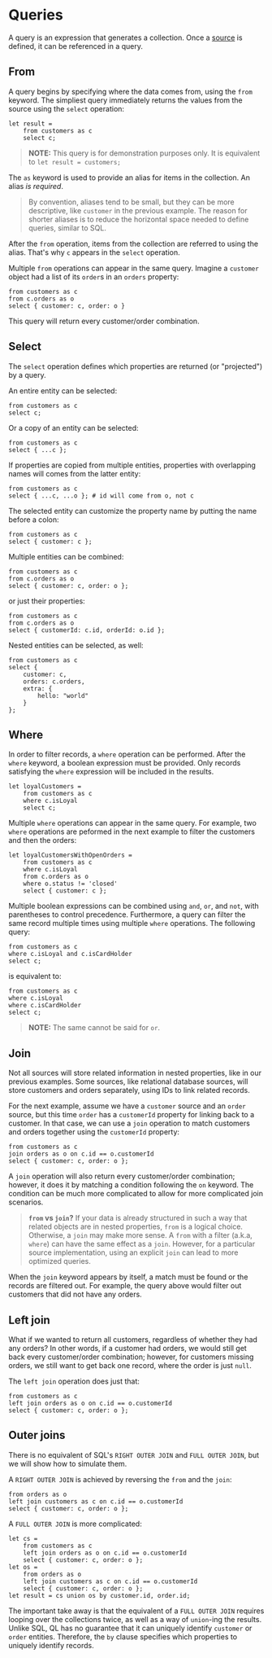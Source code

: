 # Queries
A query is an expression that generates a collection. Once a [source](./in-memory-sources.md) is defined, it can be referenced in a query.

## From
A query begins by specifying where the data comes from, using the `from` keyword. The simpliest query immediately returns the values from the source using the `select` operation:
```
let result =
    from customers as c
    select c;
```

> **NOTE:** This query is for demonstration purposes only. It is equivalent to `let result = customers;`

The `as` keyword is used to provide an alias for items in the collection. An alias *is required*.

> By convention, aliases tend to be small, but they can be more descriptive, like `customer` in the previous example. The reason for shorter aliases is to reduce the horizontal space needed to define queries, similar to SQL.

After the `from` operation, items from the collection are referred to using the alias. That's why `c` appears in the `select` operation.

Multiple `from` operations can appear in the same query. Imagine a `customer` object had a list of its `order`s in an `orders` property:
```
from customers as c
from c.orders as o
select { customer: c, order: o }
```

This query will return every customer/order combination.

## Select
The `select` operation defines which properties are returned (or "projected") by a query.

An entire entity can be selected:
```
from customers as c
select c;
```

Or a copy of an entity can be selected:
```
from customers as c
select { ...c };
```

If properties are copied from multiple entities, properties with overlapping names will comes from the latter entity:
```
from customers as c
select { ...c, ...o }; # id will come from o, not c
```

The selected entity can customize the property name by putting the name before a colon:
```
from customers as c
select { customer: c };
```

Multiple entities can be combined:
```
from customers as c
from c.orders as o
select { customer: c, order: o };
```

or just their properties:
```
from customers as c
from c.orders as o
select { customerId: c.id, orderId: o.id };
```

Nested entities can be selected, as well:
```
from customers as c
select {
    customer: c,
    orders: c.orders,
    extra: {
        hello: "world"
    }
};
```

## Where
In order to filter records, a `where` operation can be performed. After the `where` keyword, a boolean expression must be provided. Only records satisfying the `where` expression will be included in the results.
```
let loyalCustomers =
    from customers as c
    where c.isLoyal
    select c;
```

Multiple `where` operations can appear in the same query. For example, two `where` operations are peformed in the next example to filter the customers and then the orders:
```
let loyalCustomersWithOpenOrders =
    from customers as c
    where c.isLoyal
    from c.orders as o
    where o.status != 'closed'
    select { customer: c };
```

Multiple boolean expressions can be combined using `and`, `or`, and `not`, with parentheses to control precedence. Furthermore, a query can filter the same record multiple times using multiple `where` operations. The following query:
```
from customers as c
where c.isLoyal and c.isCardHolder
select c;
```
is equivalent to:
```
from customers as c
where c.isLoyal
where c.isCardHolder
select c;
```

> **NOTE:** The same cannot be said for `or`.

## Join
Not all sources will store related information in nested properties, like in our previous examples. Some sources, like relational database sources, will store customers and orders separately, using IDs to link related records.

For the next example, assume we have a `customer` source and an `order` source, but this time `order` has a `customerId` property for linking back to a customer. In that case, we can use a `join` operation to match customers and orders together using the `customerId` property:
```
from customers as c
join orders as o on c.id == o.customerId
select { customer: c, order: o };
```

A `join` operation will also return every customer/order combination; however, it does it by matching a condition following the `on` keyword. The condition can be much more complicated to allow for more complicated join scenarios.

> **`from` vs `join`?** If your data is already structured in such a way that related objects are in nested properties, `from` is a logical choice. Otherwise, a `join` may make more sense. A `from` with a filter (a.k.a, `where`) can have the same effect as a `join`. However, for a particular source implementation, using an explicit `join` can lead to more optimized queries.

When the `join` keyword appears by itself, a match must be found or the records are filtered out. For example, the query above would filter out customers that did not have any orders.

## Left join
What if we wanted to return all customers, regardless of whether they had any orders? In other words, if a customer had orders, we would still get back every customer/order combination; however, for customers missing orders, we still want to get back one record, where the order is just `null`.

The `left join` operation does just that:
```
from customers as c
left join orders as o on c.id == o.customerId
select { customer: c, order: o };
```

## Outer joins
There is no equivalent of SQL's `RIGHT OUTER JOIN` and `FULL OUTER JOIN`, but we will show how to simulate them.

A `RIGHT OUTER JOIN` is achieved by reversing the `from` and the `join`:
```
from orders as o
left join customers as c on c.id == o.customerId
select { customer: c, order: o };
```

A `FULL OUTER JOIN` is more complicated:
```
let cs = 
    from customers as c
    left join orders as o on c.id == o.customerId
    select { customer: c, order: o };
let os =
    from orders as o
    left join customers as c on c.id == o.customerId
    select { customer: c, order: o };
let result = cs union os by customer.id, order.id;
```

The important take away is that the equivalent of a `FULL OUTER JOIN` requires looping over the collections twice, as well as a way of `union`-ing the results. Unlike SQL, QL has no guarantee that it can uniquely identify `customer` or `order` entities. Therefore, the `by` clause specifies which properties to uniquely identify records.